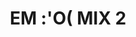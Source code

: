 ---
published: true
title: 'EM :''O( MIX 2'
collection: ailleurs
release_date: '2013-07-01 00:00:00'
image:
    user/pages/01.Emissions/ailleurs-21/ouiedire_ailleurs-21_cover-1.png: { name: ouiedire_ailleurs-21_cover-1.png, type: image/png, size: 247902, path: user/pages/01.Emissions/ailleurs-21/ouiedire_ailleurs-21_cover-1.png }
number: '21'
slug: ailleurs-21
taxonomy:
    dj: 'Dee How You'
    artist: ['Ave Maria played on steel drums', 'Best Cry Ever / Pan Pipes Unchained Melody Deehowyous mix', 'Best Cry Ever Bodyguard Remix', 'Best Cry Ever Slayer version', 'Comment Vivre Sans Toit', 'Danièle et Michèle', 'Denise Grey', 'Jeanne Calment', Kismyder, 'L''Skadrille', 'Le Bébé Schtroumpf', 'Les clopes', Maloyab, Méditation, Narto, Ornicard, 'Paul Kouyak']
playlists:
    - { title: null, tracks: [{ timecode: '00:00:00', artists: ['Best Cry Ever / Pan Pipes Unchained Melody Deehowyous mix'], title: '' }, { timecode: '00:01:17', artists: ['Denise Grey'], title: 'Devenir Vieux' }, { timecode: '00:04:57', artists: ['Jeanne Calment'], title: Historycalment }, { timecode: '00:06:17', artists: [Méditation], title: 'La transition des êtres chers (extrait)' }, { timecode: '00:08:15', artists: ['Danièle et Michèle'], title: 'Mon cheval est mort' }, { timecode: '00:10:00', artists: ['Best Cry Ever Slayer version'], title: '' }, { timecode: '00:10:24', artists: ['Comment Vivre Sans Toit'], title: présentation }, { timecode: '00:11:44', artists: ['Comment Vivre Sans Toit'], title: extraits }, { timecode: '00:13:13', artists: ['Les clopes'], title: 'Je fume des clopes dans un blockhaus noir' }, { timecode: '00:16:21', artists: [Narto], title: Lycée }, { timecode: '00:17:31', artists: ['L''Skadrille'], title: Problèmes }, { timecode: '00:18:49', artists: ['Le Bébé Schtroumpf'], title: 'La Berceuse du Bébé Schtroumpf' }, { timecode: '00:21:43', artists: [Maloyab], title: 'L''enfant qui ne parle pas' }, { timecode: '00:26:31', artists: [Ornicard], title: 'Un enfant (tart-t  remix)' }, { timecode: '00:28:20', artists: ['Comment Vivre Sans Toit'], title: extraits }, { timecode: '00:29:48', artists: ['Ave Maria played on steel drums'], title: '' }, { timecode: '00:30:51', artists: [Kismyder], title: 'Le Sida' }, { timecode: '00:33:27', artists: ['Best Cry Ever Bodyguard Remix'], title: '' }, { timecode: '00:33:43', artists: ['Comment Vivre Sans Toit'], title: extraits }, { timecode: '00:36:31', artists: ['Paul Kouyak'], title: 'L''Homme de la Tour (Fort Boyard OST) / SOS Amitié Île-de-France Deehowyous mix' }] }
presentation: " « C'est comme une bougie qu'on oublierait d'éteindre » / « Je suis la plus vieille du monde » / « Ceux qui ont pris à ce stade de leur évolution une décision différente de la nôtre » / « J'ai du chagrin dans ma souffrance » / « Une conception italo-belge » / « Où est ma dignité dans ma précarité » / « Je fume des clopes dans un blockhaus noir parce que je suis déprimé » / « Quand j'ai vu ma classe putain mais j'ai pété un plomb » / « Il n'y a pas de vie dans mon éjaculation » / « Bébé schtroumpf, d'un sourire tu as su conquérir nos coeurs » / « It's pwobably a child who has been raped, attouched, abused, by a pidophaïle » / « Maltraitante physique, mal-être psychique, corps meurtris, douleur, pleurs, cris, hématomes, brulures, fractures, sévices, supplices, coups portés, dissimulés » / « Regarde ma maison, ma maison de carton » / « J'ai le sida » / « Je n'ai pas de maison » / « Une angoisse ? Un coup de blues ? Une solitude mal vécue ? »\n\n[www.julienkedryna.com](http://www.julienkedryna.com)"
image_hd:
    user/pages/01.Emissions/ailleurs-21/ouiedire_ailleurs-21_cover_hd.png: { name: ouiedire_ailleurs-21_cover_hd.png, type: image/png, size: 247902, path: user/pages/01.Emissions/ailleurs-21/ouiedire_ailleurs-21_cover_hd.png }

---